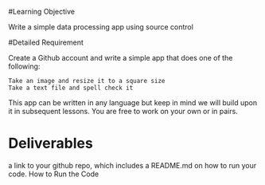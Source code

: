 #Learning Objective

Write a simple data processing app using source control

#Detailed Requirement

Create a Github account and write a simple app that does one of the following:

    Take an image and resize it to a square size
    Take a text file and spell check it

This app can be written in any language but keep in mind we will build upon it in subsequent lessons. You are free to work on your own or in pairs.

# Deliverables
a link to your github repo, which includes a README.md on how to run your code.
How to Run the Code
